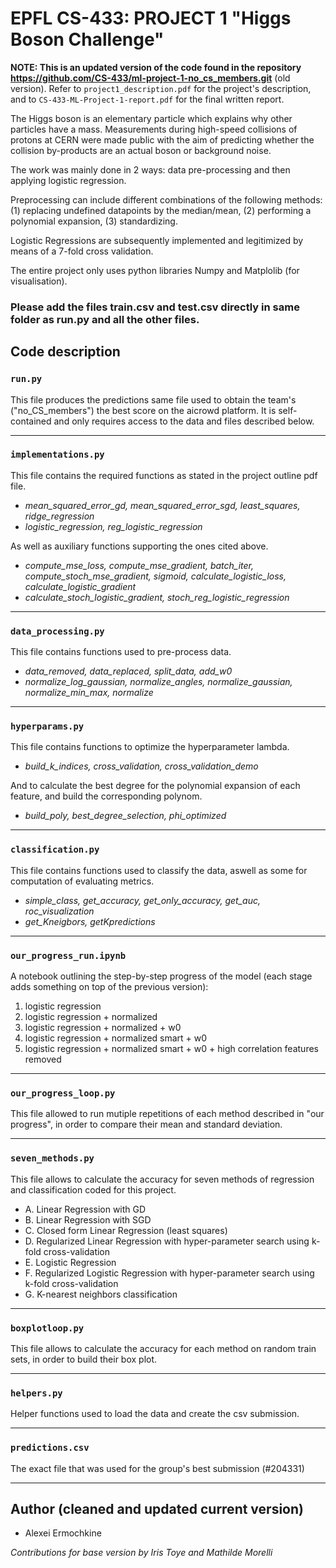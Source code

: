 # EPFL CS-433: PROJECT 1 "Higgs Boson Challenge"

**NOTE: This is an updated version of the code found in the repository https://github.com/CS-433/ml-project-1-no_cs_members.git** (old version).
Refer to `project1_description.pdf` for the project's description, and to `CS-433-ML-Project-1-report.pdf` for the final written report.

The Higgs boson is an elementary particle which explains why other particles have a mass. Measurements during high-speed collisions of protons at CERN were made public with the aim of predicting whether the collision by-products are an actual boson or background noise.

The work was mainly done in 2 ways: data pre-processing and then applying logistic regression.  

Preprocessing can include different combinations of the following methods: (1) replacing undefined datapoints by the median/mean, (2) performing a polynomial expansion, (3) standardizing.

Logistic Regressions are subsequently implemented and legitimized by means of a 7-fold cross validation.

The entire project only uses python libraries Numpy and Matplolib (for visualisation). 

### Please add the files train.csv and test.csv directly in same folder as run.py and all the other files.

## Code description 

### `run.py`

This file produces the predictions same file used to obtain the team's ("no_CS_members") the best score on the aicrowd platform. It is self-contained and only requires access to the data and files described below.

---

### `implementations.py`

This file contains the required functions as stated in the project outline pdf file.

* *mean_squared_error_gd, mean_squared_error_sgd, least_squares, ridge_regression*
* *logistic_regression, reg_logistic_regression*

As well as auxiliary functions supporting the ones cited above.

* *compute_mse_loss, compute_mse_gradient, batch_iter, compute_stoch_mse_gradient, sigmoid, calculate_logistic_loss, calculate_logistic_gradient*
* *calculate_stoch_logistic_gradient, stoch_reg_logistic_regression*

---

### `data_processing.py`

This file contains functions used to pre-process data.

* *data_removed, data_replaced, split_data, add_w0*
* *normalize_log_gaussian, normalize_angles, normalize_gaussian, normalize_min_max, normalize*

--- 

### `hyperparams.py`

This file contains functions to optimize the hyperparameter lambda.
* *build_k_indices, cross_validation, cross_validation_demo*

And to calculate the best degree for the polynomial expansion of each feature, and build the corresponding polynom.
* *build_poly, best_degree_selection, phi_optimized*

--- 

### `classification.py`

This file contains functions used to classify the data, aswell as some for computation of evaluating metrics.
*  *simple_class, get_accuracy, get_only_accuracy, get_auc, roc_visualization*
*  *get_Kneigbors, getKpredictions*

--- 

### `our_progress_run.ipynb`

A notebook outlining the step-by-step progress of the model (each stage adds something on top of the previous version):

1. logistic regression 
2. logistic regression + normalized 
3. logistic regression + normalized + w0
4. logistic regression + normalized smart + w0
5. logistic regression + normalized smart + w0 + high correlation features removed

---
### `our_progress_loop.py`
This file allowed to run mutiple repetitions of each method described in "our progress", in order to compare their mean and standard deviation.

---
### `seven_methods.py`

This file allows to calculate the accuracy for seven methods of regression and classification coded for this project.

* A. Linear Regression with GD
* B. Linear Regression with SGD
* C. Closed form Linear Regression (least squares)
* D. Regularized Linear Regression with hyper-parameter search using k-fold cross-validation
* E. Logistic Regression 
* F. Regularized Logistic Regression with hyper-parameter search using k-fold cross-validation
* G. K-nearest neighbors classification

---
### `boxplotloop.py`

This file allows to calculate the accuracy for each method on random train sets, in order to build their box plot.

---
### `helpers.py`

Helper functions used to load the data and create the csv submission.

---
### `predictions.csv`

The exact file that was used for the group's best submission (#204331)


---
## Author (cleaned and updated current version)

* Alexei Ermochkine

*Contributions for base version by Iris Toye and Mathilde Morelli*
